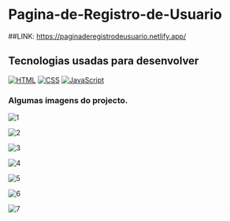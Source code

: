 # Pagina-de-Registro-de-Usuario

##LINK: https://paginaderegistrodeusuario.netlify.app/

## Tecnologias usadas para desenvolver 

[![HTML](https://img.shields.io/badge/HTML5-E34F26?style=for-the-badge&logo=html5&logoColor=white)]()
[![CSS](https://img.shields.io/badge/CSS3-1572B6?style=for-the-badge&logo=css3&logoColor=white)]()
[![JavaScript](https://img.shields.io/badge/JavaScript-323330?style=for-the-badge&logo=javascript&logoColor=F7DF1E)]()

### Algumas imagens do projecto.

![1](https://user-images.githubusercontent.com/72740537/211213216-22a6db03-5746-4d10-b778-e73323e104c5.png)


![2](https://user-images.githubusercontent.com/72740537/211213230-a38e261e-794a-4bbb-bf0f-7370711858f5.png)


![3](https://user-images.githubusercontent.com/72740537/211213241-48bfedea-0f9f-4224-b4b4-9809e2fee235.png)


![4](https://user-images.githubusercontent.com/72740537/211213252-175e262d-e204-46e4-9a5a-93b0fca56943.png)


![5](https://user-images.githubusercontent.com/72740537/211213257-04463820-8efc-4f62-9803-c0123b1cdee2.png)


![6](https://user-images.githubusercontent.com/72740537/211213265-fc8ceabf-931d-4d8b-886b-ea9f854c71f4.png)


![7](https://user-images.githubusercontent.com/72740537/211213270-df1cc306-ae26-49c5-86b5-946ce563c6a2.png)
